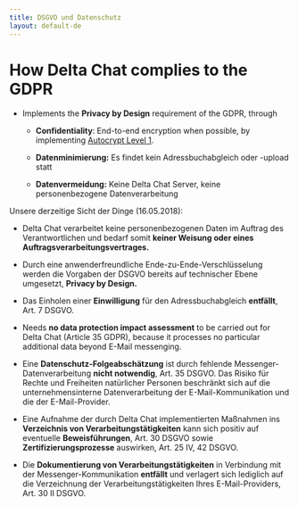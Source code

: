 ```yaml
---
title: DSGVO und Datenschutz
layout: default-de
---
```




<!-- GENERATED FILE -- DO NOT EDIT -->




#  How Delta Chat complies to the GDPR 

- Implements the **Privacy by Design** requirement of the GDPR, through

  - **Confidentiality**: End-to-end encryption when possible, by implementing [Autocrypt
  Level 1](https://autocrypt.org).

  - **Datenminimierung:** Es findet kein Adressbuchabgleich oder -upload statt

  - **Datenvermeidung:** Keine Delta Chat Server, keine personenbezogene Datenverarbeitung

Unsere derzeitige Sicht der Dinge (16.05.2018):

- Delta Chat verarbeitet keine personenbezogenen Daten im Auftrag des Verantwortlichen und bedarf somit **keiner Weisung oder eines Auftragsverarbeitungsvertrages.**




- Durch eine anwenderfreundliche Ende-zu-Ende-Verschlüsselung werden die Vorgaben der DSGVO bereits auf technischer Ebene umgesetzt, **Privacy by Design.**

- Das Einholen einer **Einwilligung** für den Adressbuchabgleich **entfällt**, Art. 7 DSGVO.

- Needs **no data protection impact assessment**  to be carried out for Delta Chat (Article 35 GDPR), because it processes no particular additional data beyond E-Mail messenging.

- Eine **Datenschutz-Folgeabschätzung** ist durch fehlende Messenger-Datenverarbeitung **nicht notwendig**, Art. 35 DSGVO. Das Risiko für Rechte und Freiheiten natürlicher Personen beschränkt sich auf die unternehmensinterne Datenverarbeitung der E-Mail-Kommunikation und die der E-Mail-Provider.

- Eine Aufnahme der durch Delta Chat implementierten Maßnahmen ins **Verzeichnis von Verarbeitungstätigkeiten** kann sich positiv auf eventuelle **Beweisführungen**, Art. 30 DSGVO sowie **Zertifizierungsprozesse** auswirken, Art. 25 IV, 42 DSGVO.

- Die **Dokumentierung von Verarbeitungstätigkeiten** in Verbindung mit der Messenger-Kommunikation **entfällt** und verlagert sich lediglich auf die Verzeichnung der Verarbeitungstätigkeiten Ihres E-Mail-Providers, Art. 30 II DSGVO.



 

